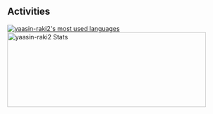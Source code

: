 ## Activities

<a href="https://github.com/yaasin-raki2/">
  <img align="center" src="https://github-readme-stats.vercel.app/api/top-langs/?username=yaasin-raki2&layout=compact&theme=omni&hide=html,css" alt="yaasin-raki2's most used languages" />
</a>
<a href="https://github.com/yaasin-raki2/">
  <img align="center" height=170 width=450 src="https://github-readme-stats.vercel.app/api?username=yaasin-raki2&show_icons=true&theme=omni&count_private=true&include_all_commits=true" alt="yaasin-raki2 Stats" />
</a>
<!--
**yaasin-raki2/yaasin-raki2** is a ✨ _special_ ✨ repository because its `README.md` (this file) appears on your GitHub profile.

Here are some ideas to get you started:

- 🔭 I’m currently working on ...
- 🌱 I’m currently learning ...
- 👯 I’m looking to collaborate on ...
- 🤔 I’m looking for help with ...
- 💬 Ask me about ...
- 📫 How to reach me: ...
- 😄 Pronouns: ...
- ⚡ Fun fact: ...
-->

